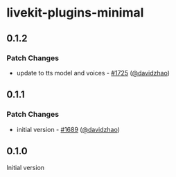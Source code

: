 # livekit-plugins-minimal

## 0.1.2

### Patch Changes

- update to tts model and voices - [#1725](https://github.com/livekit/agents/pull/1725) ([@davidzhao](https://github.com/davidzhao))

## 0.1.1

### Patch Changes

- initial version - [#1689](https://github.com/livekit/agents/pull/1689) ([@davidzhao](https://github.com/davidzhao))

## 0.1.0

Initial version
